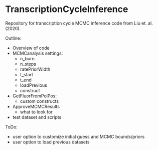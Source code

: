 # TranscriptionCycleInference
Repository for transcription cycle MCMC inference code from Liu et. al. (2020).


Outline:
- Overview of code
- MCMCanalysis settings:
  - n_burn
  - n_steps
  - ratePriorWidth
  - t_start
  - t_end
  - loadPrevious
  - construct
- GetFluorFromPolPos:
  - custom constructs
- ApproveMCMCResults
  - what to look for
- test dataset and scripts
  
  
  
ToDo:
- user option to customize initial guess and MCMC bounds/priors
- user option to load previous datasets
